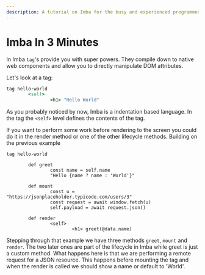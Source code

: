 ```yaml
---
description: A tutorial on Imba for the busy and experienced programmers.
---
```


# Imba In 3 Minutes

In Imba `tag`'s provide you with super powers. They compile down to native web components and allow you to directly manipulate DOM attributes.

Let's look at a tag:

```ruby
tag hello-world
        <self>
                <h1> "Hello World"
```

As you probably noticed by now, Imba is a indentation based language. In the tag the `<self>` level defines the contents of the tag.

If you want to perform some work before rendering to the screen you could do it in the render method or one of the other lifecycle methods. Building on the previous example

```text
tag hello-world

        def greet
                const name = self.name
                "Hello {name ? name : 'World'}"

        def mount
                const u = "https://jsonplaceholder.typicode.com/users/3"
                const request = await window.fetch(u)
                self.payload = await request.json()

        def render
                <self>
                        <h1> greet(@data.name)
```

Stepping through that example we have three methods `greet`, `mount` and `render`. The two later ones are part of the lifecycle in Imba while greet is just a custom method. What happens here is that we are performing a remote request for a JSON resource. This happens before mounting the tag and when the render is called we should show a name or default to 'World'.

